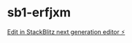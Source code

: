# sb1-erfjxm

[Edit in StackBlitz next generation editor ⚡️](https://stackblitz.com/~/github.com/Juanrivera126/sb1-erfjxm)